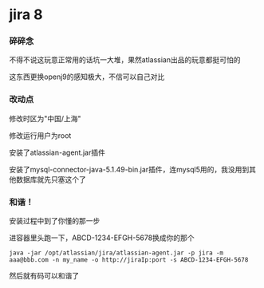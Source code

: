 # jira 8

### 碎碎念

不得不说这玩意正常用的话坑一大堆，果然atlassian出品的玩意都挺可怕的

这东西更换openj9的感知极大，不信可以自己对比

### 改动点

修改时区为"中国/上海"

修改运行用户为root

安装了atlassian-agent.jar插件

安装了mysql-connector-java-5.1.49-bin.jar插件，连mysql5用的，我没用到其他数据库就先只塞这个了

### 和谐！

安装过程中到了你懂的那一步

进容器里头跑一下，ABCD-1234-EFGH-5678换成你的那个

```
java -jar /opt/atlassian/jira/atlassian-agent.jar -p jira -m aaa@bbb.com -n my_name -o http://jiraIp:port -s ABCD-1234-EFGH-5678
```

然后就有码可以和谐了